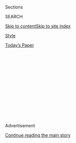 <div id="app">

<div>

<div>

<div>

<div class="NYTAppHideMasthead css-1q2w90k e1suatyy0">

<div class="section css-ui9rw0 e1suatyy2">

<div class="css-eph4ug er09x8g0">

<div class="css-6n7j50">

</div>

<span class="css-1dv1kvn">Sections</span>

<div class="css-10488qs">

<span class="css-1dv1kvn">SEARCH</span>

</div>

[Skip to content](#site-content)[Skip to site index](#site-index)

</div>

<div id="masthead-section-label" class="css-1wr3we4 eaxe0e00">

[Style](https://www.nytimes.com/section/style)

</div>

<div class="css-10698na e1huz5gh0">

</div>

</div>

<div id="masthead-bar-one" class="section hasLinks css-15hmgas e1csuq9d3">

<div class="css-uqyvli e1csuq9d0">

</div>

<div class="css-1uqjmks e1csuq9d1">

</div>

<div class="css-9e9ivx">

[](https://myaccount.nytimes.com/auth/login?response_type=cookie&client_id=vi)

</div>

<div class="css-1bvtpon e1csuq9d2">

[Today’s Paper](https://www.nytimes.com/section/todayspaper)

</div>

</div>

</div>

</div>

<div data-aria-hidden="false">

<div id="site-content" role="main">

<div>

<div class="css-1aor85t" style="opacity:0.000000001;z-index:-1;visibility:hidden">

<div class="css-1hqnpie">

<div class="css-epjblv">

<span class="css-17xtcya">[Style](/section/style)</span><span class="css-x15j1o">|</span><span class="css-fwqvlz">Jeremy
O. Harris, a Young Actor and Playwright, Asks Big Questions</span>

</div>

<div class="css-k008qs">

<div class="css-1iwv8en">

<span class="css-18z7m18"></span>

<div>

</div>

</div>

<span class="css-1n6z4y">https://nyti.ms/2bnzZIR</span>

<div class="css-1705lsu">

<div class="css-4xjgmj">

<div class="css-4skfbu" role="toolbar" data-aria-label="Social Media Share buttons, Save button, and Comments Panel with current comment count" data-testid="share-tools">

  - 
  - 
  - 
  - 
    
    <div class="css-6n7j50">
    
    </div>

  - 

</div>

</div>

</div>

</div>

</div>

</div>

<div id="NYT_TOP_BANNER_REGION" class="css-13pd83m">

</div>

<div id="top-wrapper" class="css-1sy8kpn">

<div id="top-slug" class="css-l9onyx">

Advertisement

</div>

[Continue reading the main story](#after-top)

<div class="ad top-wrapper" style="text-align:center;height:100%;display:block;min-height:250px">

<div id="top" class="place-ad" data-position="top" data-size-key="top">

</div>

</div>

<div id="after-top">

</div>

</div>

<div id="sponsor-wrapper" class="css-1hyfx7x">

<div id="sponsor-slug" class="css-19vbshk">

Supported by

</div>

[Continue reading the main story](#after-sponsor)

<div id="sponsor" class="ad sponsor-wrapper" style="text-align:center;height:100%;display:block">

</div>

<div id="after-sponsor">

</div>

</div>

[Up Next](/column/up-next "Up Next")

<div class="css-1vkm6nb ehdk2mb0">

# Jeremy O. Harris, a Young Actor and Playwright, Asks Big Questions

</div>

<div class="css-79elbk" data-testid="photoviewer-wrapper">

<div class="css-z3e15g" data-testid="photoviewer-wrapper-hidden">

</div>

<div class="css-1a48zt4 ehw59r15" data-testid="photoviewer-children">

![<span class="css-16f3y1r e13ogyst0" data-aria-hidden="true">Shortly
after dropping out of the Theatre School at DePaul University in 2009,
Jeremy O. Harris, an actor and playwright, got his start in the play
“Jon,” which won a Jeff Award, Chicago’s biggest theater
award.</span><span class="css-cnj6d5 e1z0qqy90" itemprop="copyrightHolder"><span class="css-1ly73wi e1tej78p0">Credit...</span><span><span>Andre
D. Wagner for The New York
Times</span></span></span>](https://static01.nyt.com/images/2016/08/04/fashion/04UPNEXT-WEB/04UPNEXT-WEB-articleInline.jpg?quality=75&auto=webp&disable=upscale)

</div>

</div>

<div class="css-xt80pu e12qa4dv0">

<div class="css-18e8msd">

<div class="css-vp77d3 epjyd6m0">

<div class="css-1baulvz">

By [<span class="css-1baulvz last-byline" itemprop="name">Alex
Hawgood</span>](https://www.nytimes.com/by/alex-hawgood)

</div>

</div>

  - Aug. 17, 2016

  - 
    
    <div class="css-4xjgmj">
    
    <div class="css-d8bdto" role="toolbar" data-aria-label="Social Media Share buttons, Save button, and Comments Panel with current comment count" data-testid="share-tools">
    
      - 
      - 
      - 
      - 
        
        <div class="css-6n7j50">
        
        </div>
    
      - 
    
    </div>
    
    </div>

</div>

</div>

<div class="section meteredContent css-1r7ky0e" name="articleBody" itemprop="articleBody">

<div class="css-1fanzo5 StoryBodyCompanionColumn">

<div class="css-53u6y8">

**Age** 27

**Hometown** As a military brat, he moved from place to place before
settling in Martinsville, Va.

**Now Lives** He “floats” between a five-bedroom house in the Highland
Park section of Los Angeles, and a three-bedroom apartment in Washington
Heights that he shares with the playwright Claire Kiechel.

**Claim to Fame** [Mr. Harris](http://www.jeremyoharris.com/) is an
actor and playwright most comfortable off script, starring in largely
improvised scenes in a short film directed by James Franco for his
“Rebel” art
[exhibit](http://articles.latimes.com/2012/may/14/entertainment/la-et-franco-rebel-20120512)ion
at the Museum of Contemporary Art in Los Angeles, and “Weightless,” an
upcoming movie from Terrence Malick. He also created
“[\#Nightstrife](https://www.youtube.com/channel/UCIY-kLF1ngqHzUCeryOrFWg),”
a satirical docu-series on YouTube that tackles the job plight of black
comedians in the entertainment industry.

**Big Break** The same week he dropped out of the Theater School at
DePaul University in Chicago in 2009, Mr. Harris delivered a “really bad
headshot my friend had taken on a cellphone” to Erica Daniels, then a
casting director at the [Steppenwolf Theater
Company](https://www.steppenwolf.org/). The gambit worked. Mrs. Daniels
recommended him for a role in “Jon,” a reworking of a George Saunders
short story that later won a Jeff Award, Chicago’s top theater honor.
“At a time I thought I couldn’t act,” he said. Seth Bockley, who
directed the play, “told me I was the most centered actor he had ever
seen,” Mr. Harris said.

**Latest Project** A reading of “Daddy,” a play Mr. Harris wrote about
“a May to December romance between a young black artist and an older
European art collector,” was recently performed at the [Collapsable
Hole](http://www.radiohole.com/hole.html), a performance space in the
West Village. He is also collaborating on an update of “The Merchant of
Venice,” to be staged on Governors Island this fall.

</div>

</div>

<div class="css-1fanzo5 StoryBodyCompanionColumn">

<div class="css-53u6y8">

**Next Thing** “Daddy” also was the writing sample for his application
to the Yale School of Drama graduate playwriting program, which he will
attend this fall. “I don’t have the résumé I should have, but I’m asking
big questions about theater and what its function is,” he said.

**Yes to the Dress** At 6-foot-5 and 160 pounds, Mr. Harris isn’t afraid
of experimenting with his physical appearance. He once grew out his hair
to create a singular long dreadlock. And he’ll wear the occasional dress
in the name of fashion. “It never looks unmasculine on me for some
reason,” he said. “In general, I tend to just go with what’s offered to
me in the world.”

</div>

</div>

</div>

<div>

</div>

<div>

</div>

<div>

</div>

<div>

<div id="bottom-wrapper" class="css-1ede5it">

<div id="bottom-slug" class="css-l9onyx">

Advertisement

</div>

[Continue reading the main story](#after-bottom)

<div id="bottom" class="ad bottom-wrapper" style="text-align:center;height:100%;display:block;min-height:90px">

</div>

<div id="after-bottom">

</div>

</div>

</div>

</div>

</div>

## Site Index

<div>

</div>

## Site Information Navigation

  - [© <span>2020</span> <span>The New York Times
    Company</span>](https://help.nytimes.com/hc/en-us/articles/115014792127-Copyright-notice)

<!-- end list -->

  - [NYTCo](https://www.nytco.com/)
  - [Contact
    Us](https://help.nytimes.com/hc/en-us/articles/115015385887-Contact-Us)
  - [Work with us](https://www.nytco.com/careers/)
  - [Advertise](https://nytmediakit.com/)
  - [T Brand Studio](http://www.tbrandstudio.com/)
  - [Your Ad
    Choices](https://www.nytimes.com/privacy/cookie-policy#how-do-i-manage-trackers)
  - [Privacy](https://www.nytimes.com/privacy)
  - [Terms of
    Service](https://help.nytimes.com/hc/en-us/articles/115014893428-Terms-of-service)
  - [Terms of
    Sale](https://help.nytimes.com/hc/en-us/articles/115014893968-Terms-of-sale)
  - [Site Map](https://spiderbites.nytimes.com)
  - [Help](https://help.nytimes.com/hc/en-us)
  - [Subscriptions](https://www.nytimes.com/subscription?campaignId=37WXW)

</div>

</div>

</div>

</div>
